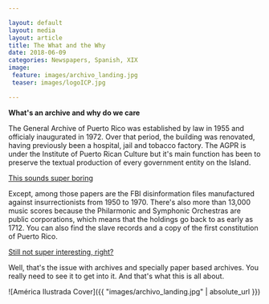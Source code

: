 ```yaml
---

layout: default
layout: media
layout: article 
title: The What and the Why
date: 2018-06-09
categories: Newspapers, Spanish, XIX
image:
 feature: images/archivo_landing.jpg
 teaser: images/logoICP.jpg

---
```


**What's an archive and why do we care**

The General Archive of Puerto Rico was established by law in 1955 and officialy inaugurated in 1972. Over that period, the building was renovated, having previously been a hospital, jail and tobacco factory. The AGPR is under the Institute of Puerto Rican Culture but it's main function has been to preserve the textual production of every government entity on the Island.

<u>This sounds super boring</u>

Except, among those papers are the FBI disinformation files manufactured against insurrectionists from 1950 to 1970. There's also more than 13,000 music scores because the Philarmonic and Symphonic Orchestras are public corporations, which means that the holdings go back to as early as 1712. You can also find the slave records and a copy of the first constitution of Puerto Rico.

<u>Still not super interesting, right?</u>

Well, that's the issue with archives and specially paper based archives. You really need to see it to get into it. And that's what this is all about.

![América Ilustrada Cover]({{ "images/archivo_landing.jpg" | absolute_url }})
